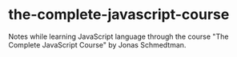 # the-complete-javascript-course
Notes while learning JavaScript language through the course "The Complete JavaScript Course" by Jonas Schmedtman.
